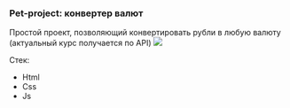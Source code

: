 <h3>Pet-project: конвертер валют</h3>

<p>Простой проект, позволяющий конвертировать рубли в любую валюту (актуальный курс получается по API)
 
<img src="https://i.imgur.com/Skf0j0A.png" max-width="600" />
 
<p>Стек:</p>
<ul>
    <li>Html</li>
    <li>Css</li>
    <li>Js</li>
</ul>
